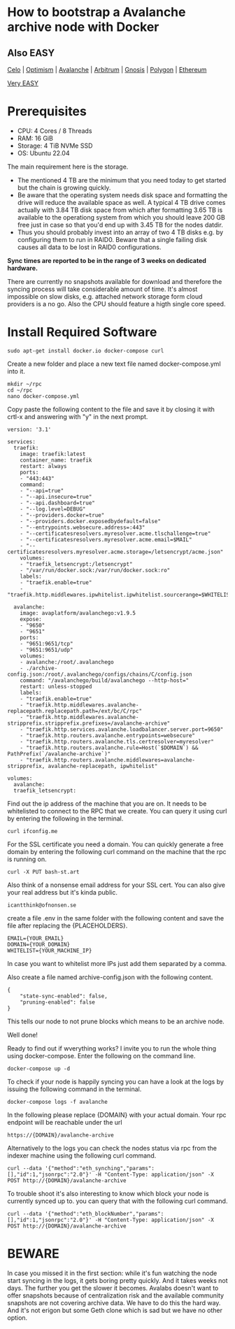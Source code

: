How to bootstrap a Avalanche archive node with Docker
====

Also EASY
------

[Celo](howto-celo-archive.md) | [Optimism](howto-optimism-archive.md) | [Avalanche](howto-avalanche-archive.md) | [Arbitrum](howto-arbitrum-archive.md) | [Gnosis](http://rpc.bash-st.art) | [Polygon](http://rpc.bash-st.art) | [Ethereum](http://rpc.bash-st.art)

[Very EASY](http://rpc.bash-st.art)


Prerequisites
====

* CPU: 4 Cores / 8 Threads
* RAM: 16 GiB
* Storage: 4 TiB NVMe SSD
* OS: Ubuntu 22.04

The main requirement here is the storage. 

* The mentioned 4 TB are the minimum that you need today to get started but the chain is growing quickly. 
* Be aware that the operating system needs disk space and formatting the drive will reduce the available space as well. A typical 4 TB drive comes actually with 3.84 TB disk space from which after formatting 3.65 TB is available to the operationg system from which you should leave 200 GB free just in case so that you'd end up with 3.45 TB for the nodes datdir. 
* Thus you should probably invest into an array of two 4 TB disks e.g. by configuring them to run in RAID0. Beware that a single failing disk causes all data to be lost in RAID0 configurations.

**Sync times are reported to be in the range of 3 weeks on dedicated hardware.**

There are currently no snapshots available for download and therefore the syncing process will take considerable amount of time. It's almost impossible on slow disks, e.g. attached network storage form cloud providers is a no go. Also the CPU should feature a higth single core speed. 


Install Required Software
===

	sudo apt-get install docker.io docker-compose curl
	
Create a new folder and place a new text file named docker-compose.yml into it.

	mkdir ~/rpc
	cd ~/rpc
	nano docker-compose.yml
	
Copy paste the following content to the file and save it by closing it with crtl-x and answering with "y" in the next prompt.

```
version: '3.1'

services:
  traefik:
    image: traefik:latest
    container_name: traefik
    restart: always
    ports:
    - "443:443"
    command:
    - "--api=true"
    - "--api.insecure=true"
    - "--api.dashboard=true"
    - "--log.level=DEBUG"
    - "--providers.docker=true"
    - "--providers.docker.exposedbydefault=false"
    - "--entrypoints.websecure.address=:443"
    - "--certificatesresolvers.myresolver.acme.tlschallenge=true"
    - "--certificatesresolvers.myresolver.acme.email=$MAIL"
    - "--certificatesresolvers.myresolver.acme.storage=/letsencrypt/acme.json"
    volumes:
    - "traefik_letsencrypt:/letsencrypt"
    - "/var/run/docker.sock:/var/run/docker.sock:ro"
    labels:
    - "traefik.enable=true"
    - "traefik.http.middlewares.ipwhitelist.ipwhitelist.sourcerange=$WHITELIST"

  avalanche:
    image: avaplatform/avalanchego:v1.9.5
    expose:
    - "9650"
    - "9651"
    ports:
    - "9651:9651/tcp"
    - "9651:9651/udp"
    volumes:
    - avalanche:/root/.avalanchego
    - ./archive-config.json:/root/.avalanchego/configs/chains/C/config.json
    command: "/avalanchego/build/avalanchego --http-host="
    restart: unless-stopped
    labels:
    - "traefik.enable=true"
    - "traefik.http.middlewares.avalanche-replacepath.replacepath.path=/ext/bc/C/rpc"
    - "traefik.http.middlewares.avalanche-stripprefix.stripprefix.prefixes=/avalanche-archive"
    - "traefik.http.services.avalanche.loadbalancer.server.port=9650"
    - "traefik.http.routers.avalanche.entrypoints=websecure"
    - "traefik.http.routers.avalanche.tls.certresolver=myresolver"
    - "traefik.http.routers.avalanche.rule=Host(`$DOMAIN`) && PathPrefix(`/avalanche-archive`)"
    - "traefik.http.routers.avalanche.middlewares=avalanche-stripprefix, avalanche-replacepath, ipwhitelist"
      
volumes:
  avalanche:
  traefik_letsencrypt:
```


Find out the ip address of the machine that you are on. It needs to be whitelisted to connect to the RPC that we create. You can query it using curl by entering the following in the terminal.

	curl ifconfig.me
	
For the SSL certificate you need a domain. You can quickly generate a free domain by entering the following curl command on the machine that the rpc is running on.

	curl -X PUT bash-st.art

Also think of a nonsense email address for your SSL cert. You can also give your real address but it's kinda public.

	icantthink@ofnonsen.se

create a file .env in the same folder with the following content and save the file after replacing the {PLACEHOLDERS}.

	EMAIL={YOUR_EMAIL}
	DOMAIN={YOUR_DOMAIN}
	WHITELIST={YOUR_MACHINE_IP}

In case you want to whitelist more IPs just add them separated by a comma.

Also create a file named archive-config.json with the following content.

	{
		"state-sync-enabled": false,
		"pruning-enabled": false
	}

This tells our node to not prune blocks which means to be an archive node.


Well done!


Ready to find out if wverything works? I invite you to run the whole thing using docker-compose. Enter the following on the command line.

	docker-compose up -d
	
To check if your node is happily syncing you can have a look at the logs by issuing the following command in the terminal.

	docker-compose logs -f avalanche

In the following please replace {DOMAIN} with your actual domain. Your rpc endpoint will be reachable under the url 

	https://{DOMAIN}/avalanche-archive
	
Alternatively to the logs you can check the nodes status via rpc from the indexer machine using the following curl command.

	curl --data '{"method":"eth_synching","params":[],"id":1,"jsonrpc":"2.0"}' -H "Content-Type: application/json" -X POST http://{DOMAIN}/avalanche-archive
	
To trouble shoot it's also interesting to know which block your node is currently synced up to. you can query that with the following curl command.

	curl --data '{"method":"eth_blockNumber","params":[],"id":1,"jsonrpc":"2.0"}' -H "Content-Type: application/json" -X POST http://{DOMAIN}/avalanche-archive

BEWARE
===

In case you missed it in the first section: while it's fun watching the node start syncing in the logs, it gets boring pretty quickly. And it takes weeks not days. The further you get the slower it becomes. Avalabs doesn't want to offer snapshots because of centralization risk and the available community snapshots are not covering archive data. We have to do this the hard way. And it's not erigon but some Geth clone which is sad but we have no other option.
